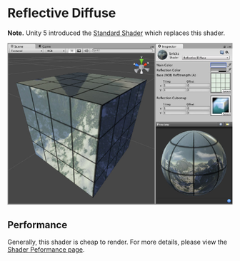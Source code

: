 Reflective Diffuse
==================

**Note.** Unity 5 introduced the [Standard Shader](shader-StandardShader) which replaces this shader.

![](../uploads/Shaders/Shader-ReflDiffuse.jpg) 

<!-- include shader-ReflectiveFamilyImport -->

<!-- include shader-DiffuseSubsetImport -->

Performance
-----------


Generally, this shader is cheap to render. For more details, please view the [Shader Peformance page](shader-Performance).
